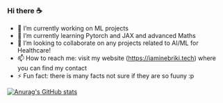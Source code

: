 ### Hi there ☕

- 🔭 I’m currently working on ML projects 
- 🌱 I’m currently learning Pytorch and JAX and advanced Maths
- 👯 I’m looking to collaborate on any projects related to AI/ML for Healthcare!
- 📫 How to reach me: visit my website (https://iaminebriki.tech) where you can find my contact
- ⚡ Fun fact: there is many facts not sure if they are so fuuny :p 
<!--
- 🤔 I’m looking for help with ...
- 💬 Ask me about ...
-->
[![Anurag's GitHub stats](https://github-readme-stats.vercel.app/api?username=iaminebriki&show_icons=true&theme=holi)](https://github.com/anuraghazra/github-readme-stats)
